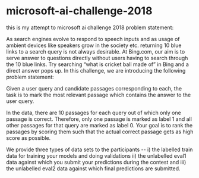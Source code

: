 # microsoft-ai-challenge-2018
this is my attempt to microsoft ai challenge 2018
problem statement:

As search engines evolve to respond to speech inputs and as usage of ambient devices like speakers grow in the society etc. returning 10 blue links to a search query is not always desirable. At Bing.com, our aim is to serve answer to questions directly without users having to search through the 10 blue links. Try searching “what is cricket ball made of” in Bing and a direct answer pops up.
 In this challenge, we are introducing the following problem statement:
 

 Given a user query and candidate passages corresponding to each, the task is to mark the most relevant passage which contains the answer to the user query.
 

In the data, there are 10 passages for each query out of which only one passage is correct. Therefore, only one passage is marked as label 1 and all other passages for that query are marked as label 0. Your goal is to rank the passages by scoring them such that the actual correct passage gets as high score as possible.

We provide three types of data sets to the participants -- i) the labelled train data for training your models and doing validations ii) the unlabelled eval1 data against which you submit your predictions during the contest and iii) the unlabelled eval2 data against which final predictions are submitted.



